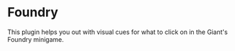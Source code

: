 # Foundry

This plugin helps you out with visual cues for what to click on in the Giant's Foundry minigame.